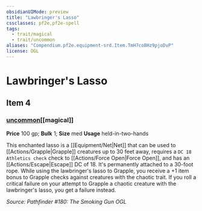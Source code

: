 ```yaml
---
obsidianUIMode: preview
title: "Lawbringer's Lasso"
cssclasses: pf2e,pf2e-spell
tags:
  - trait/magical
  - trait/uncommon
aliases: "Compendium.pf2e.equipment-srd.Item.TmH7coBHz9pjoDvP"
license: OGL
---
```

# Lawbringer's Lasso
## Item 4
### [uncommon](uncommon "Uncommon Rarity Trait")[[magical]]


**Price** 100 gp; 
**Bulk** 1; **Size** med
**Usage** held-in-two-hands

This enchanted lasso is a [[Equipment/Net|Net]] that can be used to [[Actions/Grapple|Grapple]] creatures up to 30 feet away, requires a `DC 18 Athletics check` check to [[Actions/Force Open|Force Open]], and has an [[Actions/Escape|Escape]] DC of 18. It's permanently attached to a 30-foot rope. While using the lawbringer's lasso to Grapple, you receive a +1 item bonus to Grapple checks against creatures with the chaotic trait. If you roll a critical failure on your attempt to Grapple a chaotic creature with the lawbringer's lasso, you get a failure instead.

*Source: Pathfinder #180: The Smoking Gun*
*OGL*